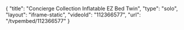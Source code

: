 {
    "title": "Concierge Collection Inflatable EZ Bed  Twin",
    "type": "solo",
    "layout": "iframe-static",
    "videoId": "112366577",
    "url": "\/tvpembed\/112366577"
}